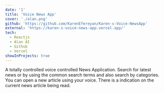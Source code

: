```yaml
---
date: '1'
title: 'Voice News App'
cover: './alan.png'
github: 'https://github.com/KarenEfereyan/Karen-s-Voice-NewsApp'
external: 'https://karen-s-voice-news-app.vercel.app/'
tech:
  - Reactjs
  - Alan AI
  - Github
  - Vercel
showInProjects: true
---
```


  A totally controlled voice controlled News Application. Search for latest news or by using the common search terms and also search by categories. You can open a new article using your voice. There is a indication on
  the current news article being read.